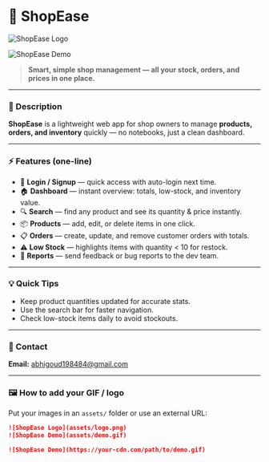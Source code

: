 # 👋 ShopEase

![ShopEase Logo](assets/logo.png)

![ShopEase Demo](assets/demo.gif)

> **Smart, simple shop management — all your stock, orders, and prices in one place.**

---

### 📝 Description
**ShopEase** is a lightweight web app for shop owners to manage **products, orders, and inventory** quickly — no notebooks, just a clean dashboard.

---

### ⚡ Features (one-line)
- 🔑 **Login / Signup** — quick access with auto-login next time.  
- 🏠 **Dashboard** — instant overview: totals, low-stock, and inventory value.  
- 🔍 **Search** — find any product and see its quantity & price instantly.  
- 📦 **Products** — add, edit, or delete items in one click.  
- 📋 **Orders** — create, update, and remove customer orders with totals.  
- ⚠️ **Low Stock** — highlights items with quantity < 10 for restock.  
- 🧾 **Reports** — send feedback or bug reports to the dev team.

---

### 💡 Quick Tips
- Keep product quantities updated for accurate stats.  
- Use the search bar for faster navigation.  
- Check low-stock items daily to avoid stockouts.

---

### 📩 Contact
**Email:** abhigoud198484@gmail.com

---

### 🖼️ How to add your GIF / logo
Put your images in an `assets/` folder or use an external URL:

```md
![ShopEase Logo](assets/logo.png)
![ShopEase Demo](assets/demo.gif)

![ShopEase Demo](https://your-cdn.com/path/to/demo.gif)
